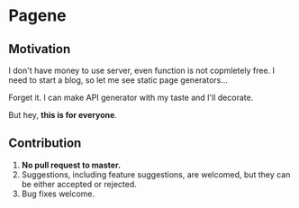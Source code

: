 # Pagene

## Motivation
I don't have money to use server, even function is not copmletely free. I need to start a blog, so let me see static page generators...

Forget it. I can make API generator with my taste and I'll decorate.

But hey, **this is for everyone**.


## Contribution

1. **No pull request to master.**
1. Suggestions, including feature suggestions, are welcomed, but they can be either accepted or rejected.
1. Bug fixes welcome.